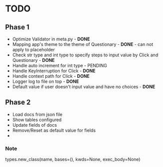 
# TODO
## Phase 1
- Optimize Validator in meta.py - **DONE**
- Mapping app's theme to the theme of Questionary - **DONE** - can not apply to placeholder
- Check str type and int type to specify steps to input value by Click and Questionary - **DONE**
- Handle auto increment for int type - PENDING
- Handle KeyInterruption for Click - **DONE**
- Handle context path for Click - **DONE**
- Logger log to file on top - **DONE**
- Default value if user doesn't input value and have no choices - **DONE**
## Phase 2
- Load docs from json file
- Show tables configured
- Update fields of docs
- Remove/Reset as default value for fields
- 


### Note
types.new_class(name, bases=(), kwds=None, exec_body=None)